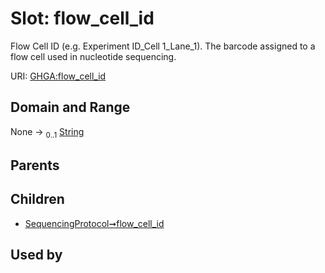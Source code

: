 
# Slot: flow_cell_id


Flow Cell ID (e.g. Experiment ID_Cell 1_Lane_1). The barcode assigned to a flow cell used in nucleotide sequencing.

URI: [GHGA:flow_cell_id](https://w3id.org/GHGA/flow_cell_id)


## Domain and Range

None &#8594;  <sub>0..1</sub> [String](types/String.md)

## Parents


## Children

 *  [SequencingProtocol➞flow_cell_id](SequencingProtocol_flow_cell_id.md)

## Used by

